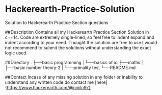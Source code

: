 # Hackerearth-Practice-Solution
Solution to Hackerearth Practice Section questions

##Description
Contains all my Hackerearth Practice Section Solution in c++14. Code are extremely single-lined, so feel free to indent expand and indent according to your need. Thought the solution are free to use I would not recommend to submit the solutions without understanding the exact logic used.

##Directory
.
├──basic programming
|  └──basics of io
├──maths
|  ├──basic number theory-2
|  └──primality test
└──README.md

##Contact
Incase of any missing solution in any folder or inability to understand any written code do contact me [here]{https://www.hackerearth.com/@ninilo97}


